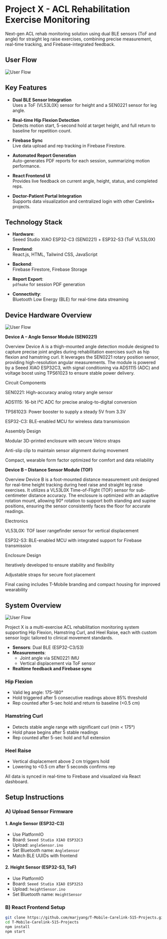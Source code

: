 # Project X - ACL Rehabilitation Exercise Monitoring

Next-gen ACL rehab monitoring solution using dual BLE sensors (ToF and angle) for straight leg raise exercises, combining precise measurement, real-time tracking, and Firebase-integrated feedback.

## User Flow
![User Flow](https://github.com/marjyang/T-Mobile-Carelink-515-Projects/raw/Xheal-project/assets/userflow.png)

## Key Features

- **Dual BLE Sensor Integration**  
  Uses a ToF (VL53L0X) sensor for height and a SEN0221 sensor for leg angle.

- **Real-time Hip Flexion Detection**  
  Detects motion start, 5-second hold at target height, and full return to baseline for repetition count.

- **Firebase Sync**  
  Live data upload and rep tracking in Firebase Firestore.

- **Automated Report Generation**  
  Auto-generates PDF reports for each session, summarizing motion performance.

- **React Frontend UI**  
  Provides live feedback on current angle, height, status, and completed reps.

- **Doctor-Patient Portal Integration**  
  Supports data visualization and centralized login with other Carelink+ projects.


## Technology Stack

- **Hardware**:  
  Seeed Studio XIAO ESP32-C3 (SEN0221) + ESP32-S3 (ToF VL53L0X)

- **Frontend**:  
  React.js, HTML, Tailwind CSS, JavaScript

- **Backend**:  
  Firebase Firestore, Firebase Storage

- **Report Export**:  
  `pdfmake` for session PDF generation

- **Connectivity**:  
  Bluetooth Low Energy (BLE) for real-time data streaming

## Device Hardware Overview
![User Flow](https://github.com/marjyang/T-Mobile-Carelink-515-Projects/raw/Xheal-project/assets/device.JPG)

**Device A – Angle Sensor Module (SEN0221)**

Overview
Device A is a thigh-mounted angle detection module designed to capture precise joint angles during rehabilitation exercises such as hip flexion and hamstring curl. It leverages the SEN0221 rotary position sensor, providing high-resolution angular measurements. The module is powered by a Seeed XIAO ESP32C3, with signal conditioning via ADS1115 (ADC) and voltage boost using TPS61023 to ensure stable power delivery.

Circuit Components

SEN0221: High-accuracy analog rotary angle sensor

ADS1115: 16-bit I²C ADC for precise analog-to-digital conversion

TPS61023: Power booster to supply a steady 5V from 3.3V

ESP32-C3: BLE-enabled MCU for wireless data transmission

Assembly Design

Modular 3D-printed enclosure with secure Velcro straps

Anti-slip clip to maintain sensor alignment during movement

Compact, wearable form factor optimized for comfort and data reliability



**Device B – Distance Sensor Module (TOF)**

Overview
Device B is a foot-mounted distance measurement unit designed for real-time height tracking during heel raise and straight leg raise exercises. It utilizes a VL53L0X Time-of-Flight (TOF) sensor for sub-centimeter distance accuracy. The enclosure is optimized with an adaptive rotation mount, allowing 90° rotation to support both standing and supine positions, ensuring the sensor consistently faces the floor for accurate readings.

Electronics

VL53L0X: TOF laser rangefinder sensor for vertical displacement

ESP32-S3: BLE-enabled MCU with integrated support for Firebase transmission

Enclosure Design

Iteratively developed to ensure stability and flexibility

Adjustable straps for secure foot placement

Final casing includes T-Mobile branding and compact housing for improved wearability

## System Overview

![User Flow](https://github.com/marjyang/T-Mobile-Carelink-515-Projects/raw/Xheal-project/assets/datapipeline.png)

Project X is a multi-exercise ACL rehabilitation monitoring system supporting Hip Flexion, Hamstring Curl, and Heel Raise, each with custom sensor logic tailored to clinical movement standards.

- **Sensors**: Dual BLE (ESP32-C3/S3)  
- **Measurements**:  
  - Joint angle via SEN0221 IMU  
  - Vertical displacement via ToF sensor  
- **Realtime feedback and Firebase sync**  

### Hip Flexion  
- Valid leg angle: 175–180°  
- Hold triggered after 5 consecutive readings above 85% threshold  
- Rep counted after 5-sec hold and return to baseline (<0.5 cm)

### Hamstring Curl  
- Detects stable angle range with significant curl (min < 175°)  
- Hold phase begins after 5 stable readings  
- Rep counted after 5-sec hold and full extension

### Heel Raise  
- Vertical displacement above 2 cm triggers hold  
- Lowering to <0.5 cm after 5 seconds confirms rep

All data is synced in real-time to Firebase and visualized via React dashboard.


## Setup Instructions

### A) Upload Sensor Firmware

#### 1. Angle Sensor (ESP32-C3)
- Use PlatformIO  
- Board: `Seeed Studio XIAO ESP32C3`  
- Upload: `angleSensor.ino`  
- Set Bluetooth name: `AngleSensor`  
- Match BLE UUIDs with frontend

#### 2. Height Sensor (ESP32-S3, ToF)
- Use PlatformIO  
- Board: `Seeed Studio XIAO ESP32S3`  
- Upload: `heightSensor.ino`  
- Set Bluetooth name: `HeightSensor`  


### B) React Frontend Setup

```bash
git clone https://github.com/marjyang/T-Mobile-Carelink-515-Projects.git
cd T-Mobile-Carelink-515-Projects
npm install
npm start
